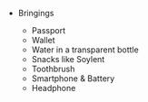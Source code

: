 <!-- ---
!-- Timestamp: 2025-09-25 22:20:45
!-- Author: ywatanabe
!-- File: /home/ywatanabe/proj/pte/docs/Brinigng.md
!-- --- -->

- Bringings

  - Passport
  - Wallet
  - Water in a transparent bottle
  - Snacks like Soylent
  - Toothbrush
  - Smartphone & Battery
  - Headphone

<!-- EOF -->
